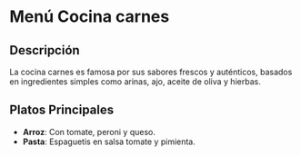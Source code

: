 # Menú Cocina carnes
## Descripción
La cocina carnes es famosa por sus sabores frescos y auténticos, basados en ingredientes simples como arinas, ajo, aceite de oliva y hierbas.

## Platos Principales
- **Arroz**: Con tomate, peroni y queso.
- **Pasta**: Espaguetis en salsa tomate y pimienta.